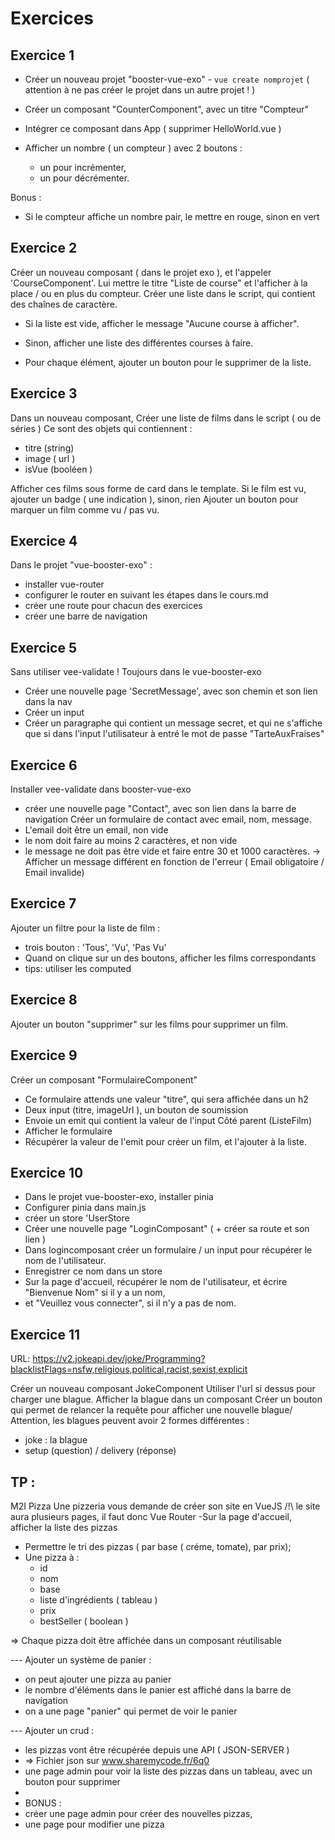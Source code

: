 # Exercices

## Exercice 1

- Créer un nouveau projet "booster-vue-exo" - `vue create nomprojet`
( attention à ne pas créer le projet dans un autre projet ! )
- Créer un composant "CounterComponent", avec un titre "Compteur"
- Intégrer ce composant dans App ( supprimer HelloWorld.vue )

- Afficher un nombre ( un compteur ) avec 2 boutons : 
  - un pour incrémenter, 
  - un pour décrémenter.

Bonus : 
- Si le compteur affiche un nombre pair, le mettre en rouge, sinon en vert

## Exercice 2

Créer un nouveau composant ( dans le projet exo ), et l'appeler 'CourseComponent'.
Lui mettre le titre "Liste de course" et l'afficher à la place / ou en plus du compteur.
Créer une liste dans le script, qui contient des chaînes de caractère.

- Si la liste est vide, afficher le message "Aucune course à afficher".
- Sinon, afficher une liste des différentes courses à faire.

- Pour chaque élément, ajouter un bouton pour le supprimer de la liste.


## Exercice 3

Dans un nouveau composant,
Créer une liste de films dans le script ( ou de séries )
Ce sont des objets qui contiennent : 
- titre (string)
- image ( url )
- isVue (booléen )

Afficher ces films sous forme de card dans le template.
Si le film est vu, ajouter un badge ( une indication ), sinon, rien
Ajouter un bouton pour marquer un film comme vu / pas vu.


## Exercice 4

Dans le projet "vue-booster-exo" : 
- installer vue-router
- configurer le router en suivant les étapes dans le cours.md
- créer une route pour chacun des exercices 
- créer une barre de navigation

## Exercice 5

Sans utiliser vee-validate !
Toujours dans le vue-booster-exo
- Créer une nouvelle page 'SecretMessage', avec son chemin et son lien dans la nav
- Créer un input
- Créer un paragraphe qui contient un message secret, et qui ne s'affiche que si dans l'input
l'utilisateur à entré le mot de passe "TarteAuxFraises"

## Exercice 6

Installer vee-validate dans booster-vue-exo
- créer une nouvelle page "Contact", avec son lien dans la barre de navigation
Créer un formulaire de contact avec email, nom, message.
- L'email doit être un email, non vide
- le nom doit faire au moins 2 caractères, et non vide
- le message ne doit pas être vide et faire entre 30 et 1000 caractères.
-> Afficher un message différent en fonction de l'erreur ( Email obligatoire / Email invalide)

## Exercice 7

Ajouter un filtre pour la liste de film : 
- trois bouton : 'Tous', 'Vu', 'Pas Vu'
- Quand on clique sur un des boutons, afficher les films correspondants
- tips: utiliser les computed

## Exercice 8

Ajouter un bouton "supprimer" sur les films pour supprimer un film.

## Exercice 9

Créer un composant "FormulaireComponent"
- Ce formulaire attends une valeur "titre", qui sera affichée dans un h2
- Deux input (titre, imageUrl ), un bouton de soumission
- Envoie un emit qui contient la valeur de l'input
Côté parent (ListeFilm)
- Afficher le formulaire
- Récupérer la valeur de l'emit pour créer un film, et l'ajouter à la liste.


## Exercice 10

- Dans le projet vue-booster-exo, installer pinia
- Configurer pinia dans main.js
- créer un store 'UserStore
- Créer une nouvelle page "LoginComposant" ( + créer sa route et son lien )
- Dans logincomposant créer un formulaire / un input pour récupérer le nom de l'utilisateur.
- Enregistrer ce nom dans un store
- Sur la page d'accueil, récupérer le nom de l'utilisateur, et écrire "Bienvenue Nom" si il y a un nom,
- et "Veuillez vous connecter", si il n'y a pas de nom.

## Exercice 11

URL: https://v2.jokeapi.dev/joke/Programming?blacklistFlags=nsfw,religious,political,racist,sexist,explicit

Créer un nouveau composant JokeComponent
Utiliser l'url si dessus pour charger une blague.
Afficher la blague dans un composant
Créer un bouton qui permet de relancer la requête pour afficher une nouvelle blague/
Attention, les blagues peuvent avoir 2 formes différentes : 
- joke : la blague 
- setup (question) / delivery (réponse)

## TP : 
M2I Pizza
Une pizzeria vous demande de créer son site en VueJS
/!\ le site aura plusieurs pages, il faut donc Vue Router
-Sur la page d'accueil, afficher la liste des pizzas
- Permettre le tri des pizzas ( par base ( créme, tomate), par prix);
- Une pizza à : 
  - id
  - nom
  - base
  - liste d'ingrédients ( tableau ) 
  - prix
  - bestSeller ( boolean )

=> Chaque pizza doit être affichée dans un composant réutilisable

--- Ajouter un système de panier : 
- on peut ajouter une pizza au panier
- le nombre d'éléments dans le panier est affiché dans la barre de navigation
- on a une page "panier" qui permet de voir le panier

--- Ajouter un crud : 
- les pizzas vont être récupérée depuis une API ( JSON-SERVER )
- => Fichier json sur www.sharemycode.fr/6q0
- une page admin pour voir la liste des pizzas dans un tableau, avec un bouton pour supprimer
- 
- BONUS : 
- créer une page admin pour créer des nouvelles pizzas,
- une page pour modifier une pizza